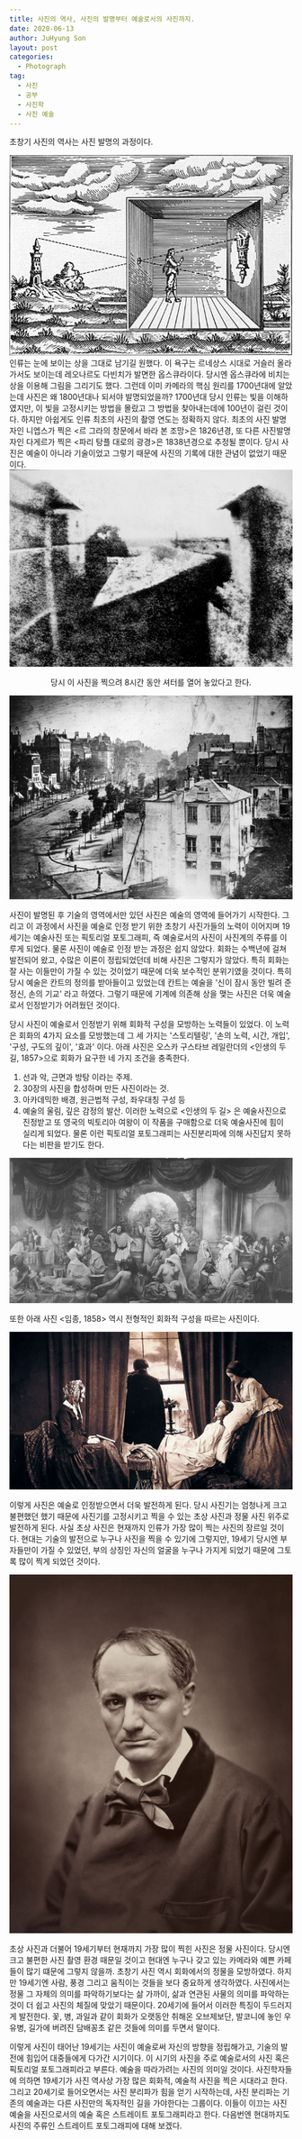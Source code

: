 ```yaml
---
title: 사진의 역사, 사진의 발명부터 예술로서의 사진까지.
date: 2020-06-13
author: JuHyung Son
layout: post
categories:
  - Photograph
tag:
  - 사진
  - 공부
  - 사진학
  - 사진 예술
---
```


초창기 사진의 역사는 사진 발명의 과정이다.
<div align="center"> <img src="/image/photohistory/1.png"/> </div>
인류는 눈에 보이는 상을 그대로 남기길 원했다. 이 욕구는 르네상스 시대로 거슬러 올라가서도 보이는데 레오나르도 다빈치가 발면한 옵스큐라이다. 당시엔 옵스큐라에 비치는 상을 이용해 그림을 그리기도 했다. 그런데 이미 카메라의 핵심 원리를 1700년대에 알았는데 사진은 왜 1800년대나 되서야 발명되었을까? 1700년대 당시 인류는 빛을 이해하였지만, 이 빛을 고정시키는 방법을 몰랐고 그 방법을 찾아내는데에 100년이 걸린 것이다. 하지만 아쉽게도 인류 최초의 사진의 촬영 연도는 정확하지 않다. 최초의 사진 발명자인 니엡스가 찍은 <르 그라의 창문에서 바라 본 조망>은 1826년경, 또 다른 사진발명자인 다게르가 찍은 <파리 탕플 대로의 광경>은 1838년경으로 추정될 뿐이다. 당시 사진은 예술이 아니라 기술이었고 그렇기 때문에 사진의 기록에 대한 관념이 없었기 때문이다. 

<div align="center"> <img src="/image/photohistory/2.jpg"/> <p>당시 이 사진을 찍으려 8시간 동안 셔터를 열어 놓았다고 한다.</p> </div>
<div align="center"> <img src="/image/photohistory/3.jpeg"/> </div>

사진이 발명된 후 기술의 영역에서만 있던 사진은 예술의 영역에 들어가기 시작한다. 그리고 이 과정에서 사진을 예술로 인정 받기 위한 초창기 사진가들의 노력이 이어지며 19세기는 예술사진 또는 픽토리얼 포토그래피, 즉 예술로서의 사진이 사진계의 주류를 이루게 되었다. 물론 사진이 예술로 인정 받는 과정은 쉽지 않았다. 회화는 수백년에 걸쳐 발전되어 왔고, 수많은 이론이 정립되었던데 비해 사진은 그렇지가 않았다. 특히 회화는 잘 사는 이들만이 가질 수 있는 것이었기 때문에 더욱 보수적인 분위기였을 것이다. 특히 당시 예술은 칸트의 정의를 받아들이고 있었는데 칸트는 예술을 '신이 잠시 동안 빌려 준 정신, 손의 기교' 라고 하였다. 그렇기 때문에 기계에 의존해 상을 맺는 사진은 더욱 예술로서 인정받기가 어려웠던 것이다.

당시 사진이 예술로서 인정받기 위해 회화적 구성을 모방하는 노력들이 있었다. 이 노력은 회화의 4가지 요소를 모방했는데 그 세 가지는 '스토리텔링', '손의 노력, 시간, 개입', '구성, 구도의 깊이', '효과' 이다. 아래 사진은 오스카 구스타브 레일란더의 <인생의 두 길, 1857>으로 회화가 요구한 네 가지 조건을 충족한다.
1. 선과 악, 근면과 방탕 이라는 주제.
2. 30장의 사진을 합성하며 만든 사진이라는 것.
3. 아카데믹한 배경, 원근법적 구성, 좌우대칭 구성 등
4. 예술의 울림, 깊은 감정의 발산.
이러한 노력으로 <인생의 두 길> 은 예술사진으로 진정받고 또 영국의 빅토리아 여왕이 이 작품을 구매함으로 더욱 예술사진에 힘이 실리게 되었다. 물론 이런 픽토리얼 포토그래피는 사진분리파에 의해 사진답지 못하다는 비판을 받기도 한다.
<div align="center"> <img src="/image/photohistory/4.jpg"/> </div>

또한 아래 사진 <임종, 1858> 역시 전형적인 회화적 구성을 따르는 사진이다.
<div align="center"> <img src="/image/photohistory/5.jpg"/> </div>

이렇게 사진은 예술로 인정받으면서 더욱 발전하게 된다. 당시 사진기는 엄청나게 크고 불편했던 했기 때문에 사진기를 고정시키고 찍을 수 있는 초상 사진과 정물 사진 위주로 발전하게 된다. 사실 초상 사진은 현재까지 인류가 가장 많이 찍는 사진의 장르일 것이다. 현대는 기술의 발전으로 누구나 사진을 찍을 수 있기에 그렇지만, 19세기 당시엔 부자들만이 가질 수 있었던, 부의 상징인 자신의 얼굴을 누구나 가지게 되었기 때문에 그토록 많이 찍게 되었던 것이다.
<div align="center"> <img src="/image/photohistory/6.jpg"/> </div>

초상 사진과 더불어 19세기부터 현재까지 가장 많이 찍힌 사진은 정물 사진이다. 당시엔 크고 불편한 사진 촬영 환경 때문일 것이고 현대엔 누구나 갖고 있는 카메라와 예쁜 카페들이 많기 떄문에 그렇지 않을까. 초창기 사진 역시 회화에서의 정물을 모방하였다. 하지만 19세기엔 사람, 풍경 그리고 움직이는 것들을 보다 중요하게 생각하였다. 사진에서는 정물 그 자체의 의미를 파악하기보다는 삶 가까이, 삶과 연관된 사물의 의미를 파악하는 것이 더 쉽고 사진의 체질에 맞았기 때문이다. 20세기에 들어서 이러한 특징이 두드러지게 발전한다. 꽃, 병, 과일과 같이 회화가 오랫동안 취해온 오브제보단, 발코니에 놓인 우유병, 길가에 버려진 담배꽁초 같은 것들에 의미를 두면서 말이다. 

이렇게 사진이 태어난 19세기는 사진이 예술로써 자신의 방향을 정립해가고, 기술의 발전에 힘입어 대중들에게 다가간 시기이다. 이 시기의 사진을 주로 예술로서의 사진 혹은 픽토리얼 포토그래피라고 부른다. 예술을 따라가려는 사진의 의미일 것이다. 사진학자들에 의하면 19세기가 사진 역사상 가장 많은 회화적, 예술적 사진을 찍은 시대라고 한다. 그리고 20세기로 들어오면서는 사진 분리파가 힘을 얻기 시작하는데, 사진 분리파는 기존의 예술과는 다른 사진만의 독자적인 길을 가야한다는 그룹이다. 이들이 이끄는 사진예술을 사진으로서의 예술 혹은 스트레이트 포토그래피라고 한다. 다음번엔 현대까지도 사진의 주류인 스트레이트 포토그래피에 대해 보겠다.